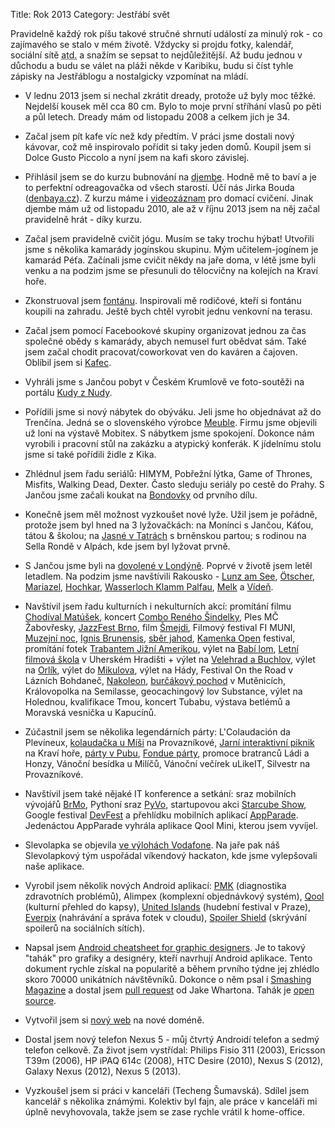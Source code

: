 Title: Rok 2013
Category: Jestřábí svět

Pravidelně každý rok píšu takové stručné shrnutí událostí za minulý rok - co zajímavého se stalo v mém životě. Vždycky si projdu fotky, kalendář, sociální sítě <abbr title="Twitter, Facebook, Last.fm, Janči blog, shrnutí z předchozích let...">atd.</abbr> a snažím se sepsat to nejdůležitější. Až budu jednou v důchodu a budu se válet na pláži někde v Karibiku, budu si číst tyhle zápisky na Jestřáblogu a nostalgicky vzpomínat na mládí.

- V lednu 2013 jsem si nechal zkrátit dready, protože už byly moc těžké. Nejdelší kousek měl cca 80 cm. Bylo to moje první stříhání vlasů po pěti a půl letech. Dready mám od listopadu 2008 a celkem jich je 34.

- Začal jsem pít kafe víc než kdy předtím. V práci jsme dostali nový kávovar, což mě inspirovalo pořídit si taky jeden domů. Koupil jsem si Dolce Gusto Piccolo a nyní jsem na kafi skoro závislej.

- Přihlásil jsem se do kurzu bubnování na [djembe](https://cs.wikipedia.org/wiki/Djembe). Hodně mě to baví a je to perfektní odreagovačka od všech starostí. Účí nás Jirka Bouda ([denbaya.cz](https://www.denbaya.cz/)). Z kurzu máme i [videozáznam](https://www.youtube.com/playlist?list=PLYaEHgAEjfCjoxwghjk1TW6xWmeT1mv8P) pro domací cvičení. Jinak djembe mám už od listopadu 2010, ale až v říjnu 2013 jsem na něj začal pravidelně hrát - díky kurzu.

- Začal jsem pravidelně cvičit jógu. Musím se taky trochu hýbat! Utvořili jsme s několika kamarády jogínskou skupinu. Mým učitelem-jogínem je kamarád Péťa. Začínali jsme cvičit někdy na jaře doma, v létě jsme byli venku a na podzim jsme se přesunuli do tělocvičny na kolejích na Kraví hoře.

- Zkonstruoval jsem [fontánu](https://youtu.be/RIhXHflOrmE). Inspirovali mě rodičové, kteří si fontánu koupili na zahradu. Ještě bych chtěl vyrobit jednu venkovní na terasu.

- Začal jsem pomocí Facebookové skupiny organizovat jednou za čas společné obědy s kamarády, abych nemusel furt obědvat sám. Také jsem začal chodit pracovat/coworkovat ven do kaváren a čajoven. Oblíbil jsem si [Kafec](https://www.kafec.cz/).

- Vyhráli jsme s Jančou pobyt v Českém Krumlově ve foto-soutěži na portálu [Kudy z Nudy](https://www.kudyznudy.cz/).

- Pořídili jsme si nový nábytek do obýváku. Jeli jsme ho objednávat až do Trenčína. Jedná se o slovenského výrobce [Meuble](https://www.meuble.sk/). Firmu jsme objevili už loni na výstavě Mobitex. S nábytkem jsme spokojení. Dokonce nám vyrobili i pracovní stůl na zakázku a atypický konferák. K jídelnímu stolu jsme si také pořídili židle z Kika.

- Zhlédnul jsem řadu seriálů: HIMYM, Pobřežní lýtka, Game of Thrones, Misfits, Walking Dead, Dexter. Často sleduju seriály po cestě do Prahy. S Jančou jsme začali koukat na [Bondovky](https://cs.wikipedia.org/wiki/James_Bond) od prvního dílu.

- Konečně jsem měl možnost vyzkoušet nové lyže. Užil jsem je pořádně, protože jsem byl hned na 3 lyžovačkách: na Monínci s Jančou, Káťou, tátou & školou; na [Jasné v Tatrách](https://janie.8bit.cz/v-nizkych-tatrach/) s brněnskou partou; s rodinou na Sella Rondě v Alpách, kde jsem byl lyžovat prvně.

- S Jančou jsme byli na [dovolené v Londýně](https://janie.8bit.cz/category/london-calling/). Poprvé v životě jsem letěl letadlem. Na podzim jsme navštívili Rakousko - [Lunz am See](https://janie.8bit.cz/prvni-obrazky-z-rakouska/), [Ötscher](https://janie.8bit.cz/po-rakouskem-grand-canyonu/), [Mariazel](https://janie.8bit.cz/po-rakouskem-grand-canyonu/), [Hochkar](https://janie.8bit.cz/vystup-na-hochkar/), [Wasserloch Klamm Palfau](https://janie.8bit.cz/wasserlochklamm/), [Melk](https://janie.8bit.cz/zpatky-v-civilizaci/) a [Vídeň](https://janie.8bit.cz/naschmarkt/).

- Navštívil jsem řadu kulturních i nekulturních akcí: promítání filmu [Chodíval Matúšek](https://www.youtube.com/watch?v=VC23qU4OpLc), koncert [Combo Reného Šindelky](https://janie.8bit.cz/combo-reneho-sindelky-7-2-2013-brno/), Ples MČ Žabovřesky, [JazzFest Brno](https://janie.8bit.cz/ohlednuti-za-brnenskym-jazz-festem/), film [Šmejdi](https://janie.8bit.cz/nekulturni-kveten/), Filmový festival FI MUNI, [Muzejní noc](https://janie.8bit.cz/nekulturni-kveten/), [Ignis Brunensis](https://janie.8bit.cz/nekulturni-cerven/), [sběr jahod](https://janie.8bit.cz/nekulturni-cerven/), [Kamenka Open](https://janie.8bit.cz/nekulturni-cerven/) festival, promítání fotek [Trabantem Jižní Amerikou](https://janie.8bit.cz/nekulturni-cerven/), výlet na [Babí lom](https://janie.8bit.cz/vylet-na-babi-lom/), [Letní filmová škola](https://janie.8bit.cz/nejlepsi-cervencovy-vikend/) v Uherském Hradišti + výlet na [Velehrad a Buchlov](https://janie.8bit.cz/nejlepsi-cervencovy-vikend/), výlet na [Orlík](https://janie.8bit.cz/nekulturni-cervenec/), výlet do [Mikulova](https://janie.8bit.cz/kde-to-mame-nejradsi/), výlet na Hády, Festival On the Road v Lázních Bohdaneč, [Nakoleon](https://www.nakoleon.cz/), [burčákový pochod](https://janie.8bit.cz/burcakovy-pochod-v-mutenicich/) v Mutěnicích, Královopolka na Semilasse, geocachingový lov Substance, výlet na Holednou, kvalifikace Tmou, koncert Tubabu, výstava betlémů a Moravská vesnička u Kapucínů.

- Zúčastnil jsem se několika legendárních párty: L'Colaudación da Plevíneux, [kolaudačka u Míši](https://janie.8bit.cz/nekulturni-duben/) na Provazníkové, [Jarní interaktivní piknik](https://janie.8bit.cz/nekulturni-duben/) na Kraví hoře, [párty v Pubu](https://janie.8bit.cz/nekulturni-cerven/), [Fondue párty](https://janie.8bit.cz/nekulturni-cervenec/), promoce bratranců Ládi a Honzy, Vánoční besídka u Milíčů, Vánoční večírek uLikeIT, Silvestr na Provazníkové.

- Navštívil jsem také nějaké IT konference a setkání: sraz mobilních vývojářů [BrMo](https://twitter.com/zitbrmo), Pythoní sraz [PyVo](https://python.cz/#pyvo), startupovou akci [Starcube Show](http://www.starcubeshow.cz/), Google festival [DevFest](http://www.devfest.cz/) a přehlídku mobilních aplikací [AppParade](http://www.mediar.cz/appparade/). Jedenáctou AppParade vyhrála aplikace Qool Mini, kterou jsem vyvíjel.

- Slevolapka se objevila [ve výlohách Vodafone](https://twitter.com/slevolapka/status/291260175690649601). Na jaře pak náš Slevolapkový tým uspořádal víkendový hackaton, kde jsme vylepšovali naše aplikace.

- Vyrobil jsem několik nových Android aplikací: [PMK](https://play.google.com/store/apps/details?id=cz.nykturie.pmk) (diagnostika zdravotních problémů), Alimpex (komplexní objednávkový systém), [Qool](https://play.google.com/store/apps/details?id=cz.qoolture.qoolapp) (kulturní přehled do kapsy), [United Islands](https://play.google.com/store/apps/details?id=cz.qoolture.unitedislands) (hudební festival v Praze), [Everpix](https://play.google.com/store/apps/details?id=com.everpix.android.uploader) (nahrávání a správa fotek v cloudu), [Spoiler Shield](https://play.google.com/store/apps/details?id=com.spoilershield.android) (skrývání spoilerů na sociálních sítích).

- Napsal jsem [Android cheatsheet for graphic designers](http://petrnohejl.github.io/Android-Cheatsheet-For-Graphic-Designers/). Je to takový "tahák" pro grafiky a designéry, kteří navrhují Android aplikace. Tento dokument rychle získal na popularitě a během prvního týdne jej zhlédlo skoro 70000 unikátních návštěvníků. Dokonce o něm psal i [Smashing Magazine](https://twitter.com/smashingmag/status/326703752407023617) a dostal jsem [pull request](https://github.com/petrnohejl/Android-Cheatsheet-For-Graphic-Designers/pull/2) od Jake Whartona. Tahák je [open source](https://github.com/petrnohejl/Android-Cheatsheet-For-Graphic-Designers).

- Vytvořil jsem si [nový web](https://petrnohejl.cz/) na nové doméně.

- Dostal jsem nový telefon Nexus 5 - můj čtvrtý Androidí telefon a sedmý telefon celkově. Za život jsem vystřídal: Philips Fisio 311 (2003), Ericsson T39m (2006), HP iPAQ 614c (2008), HTC Desire (2010), Nexus S (2012), Galaxy Nexus (2012), Nexus 5 (2013).

- Vyzkoušel jsem si práci v kanceláři (Techeng Šumavská). Sdílel jsem kancelář s několika známými. Kolektiv byl fajn, ale práce v kanceláři mi úplně nevyhovovala, takže jsem se zase rychle vrátil k home-office.
